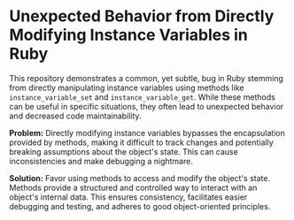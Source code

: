 # Unexpected Behavior from Directly Modifying Instance Variables in Ruby

This repository demonstrates a common, yet subtle, bug in Ruby stemming from directly manipulating instance variables using methods like `instance_variable_set` and `instance_variable_get`. While these methods can be useful in specific situations, they often lead to unexpected behavior and decreased code maintainability.

**Problem:** Directly modifying instance variables bypasses the encapsulation provided by methods, making it difficult to track changes and potentially breaking assumptions about the object's state. This can cause inconsistencies and make debugging a nightmare.

**Solution:** Favor using methods to access and modify the object's state. Methods provide a structured and controlled way to interact with an object's internal data.  This ensures consistency, facilitates easier debugging and testing, and adheres to good object-oriented principles.